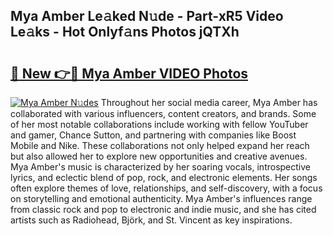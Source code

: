 ## Mya Amber Le𝚊ked N𝚞de - Part-xR5 Video Le𝚊ks - Hot Onlyf𝚊ns Photos jQTXh

# <h2><a href="http://ac3223.deff.icu/?id=Mya+Amber">🔗 New 👉🔴 Mya Amber VIDEO Photos</a></h2>

[![Mya Amber N𝚞des](https://i.imgur.com/rIISA9y.gif)](http://ac3223.deff.icu/?id=Mya+Amber)
Throughout her social media career, Mya Amber has collaborated with various influencers, content creators, and brands. Some of her most notable collaborations include working with fellow YouTuber and gamer, Chance Sutton, and partnering with companies like Boost Mobile and Nike. These collaborations not only helped expand her reach but also allowed her to explore new opportunities and creative avenues. Mya Amber's music is characterized by her soaring vocals, introspective lyrics, and eclectic blend of pop, rock, and electronic elements. Her songs often explore themes of love, relationships, and self-discovery, with a focus on storytelling and emotional authenticity. Mya Amber's influences range from classic rock and pop to electronic and indie music, and she has cited artists such as Radiohead, Björk, and St. Vincent as key inspirations.
